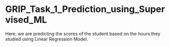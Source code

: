 # GRIP_Task_1_Prediction_using_Supervised_ML
Here, we are predicting the scores of the student based on the hours they studied using Linear Regression Model.
